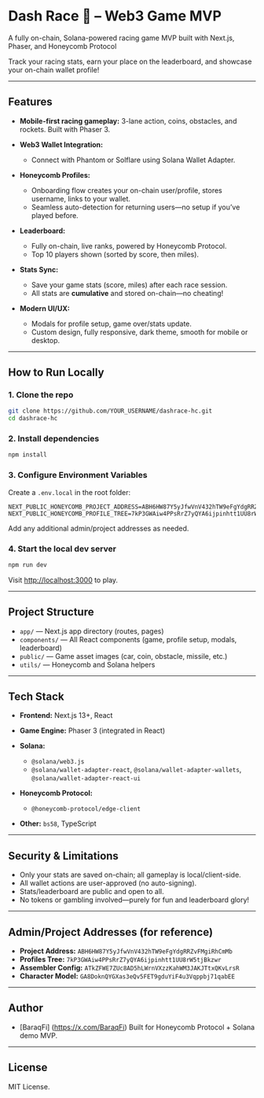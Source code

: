 # Dash Race 🚗 – Web3 Game MVP

A fully on-chain, Solana-powered racing game MVP built with Next.js, Phaser, and Honeycomb Protocol

Track your racing stats, earn your place on the leaderboard, and showcase your on-chain wallet profile!

---

## Features

* **Mobile-first racing gameplay:** 3-lane action, coins, obstacles, and rockets. Built with Phaser 3.
* **Web3 Wallet Integration:**

  * Connect with Phantom or Solflare using Solana Wallet Adapter.
* **Honeycomb Profiles:**

  * Onboarding flow creates your on-chain user/profile, stores username, links to your wallet.
  * Seamless auto-detection for returning users—no setup if you’ve played before.
* **Leaderboard:**

  * Fully on-chain, live ranks, powered by Honeycomb Protocol.
  * Top 10 players shown (sorted by score, then miles).
* **Stats Sync:**

  * Save your game stats (score, miles) after each race session.
  * All stats are **cumulative** and stored on-chain—no cheating!
* **Modern UI/UX:**

  * Modals for profile setup, game over/stats update.
  * Custom design, fully responsive, dark theme, smooth for mobile or desktop.

---

## How to Run Locally

### 1. Clone the repo

```bash
git clone https://github.com/YOUR_USERNAME/dashrace-hc.git
cd dashrace-hc
```

### 2. Install dependencies

```bash
npm install
```

### 3. Configure Environment Variables

Create a `.env.local` in the root folder:

```env
NEXT_PUBLIC_HONEYCOMB_PROJECT_ADDRESS=ABH6HW87Y5yJfwVnV432hTW9eFgYdgRRZvFMgiRhCmMb
NEXT_PUBLIC_HONEYCOMB_PROFILE_TREE=7kP3GWAiw4PPsRrZ7yQYA6ijpinhtt1UU8rW5tjBkzwr
```

Add any additional admin/project addresses as needed.

### 4. Start the local dev server

```bash
npm run dev
```

Visit [http://localhost:3000](http://localhost:3000) to play.

---

## Project Structure

* `app/` — Next.js app directory (routes, pages)
* `components/` — All React components (game, profile setup, modals, leaderboard)
* `public/` — Game asset images (car, coin, obstacle, missile, etc.)
* `utils/` — Honeycomb and Solana helpers

---

## Tech Stack

* **Frontend:** Next.js 13+, React
* **Game Engine:** Phaser 3 (integrated in React)
* **Solana:**

  * `@solana/web3.js`
  * `@solana/wallet-adapter-react`, `@solana/wallet-adapter-wallets`, `@solana/wallet-adapter-react-ui`
* **Honeycomb Protocol:**

  * `@honeycomb-protocol/edge-client`
* **Other:** `bs58`, TypeScript

---

## Security & Limitations

* Only your stats are saved on-chain; all gameplay is local/client-side.
* All wallet actions are user-approved (no auto-signing).
* Stats/leaderboard are public and open to all.
* No tokens or gambling involved—purely for fun and leaderboard glory!

---

## Admin/Project Addresses (for reference)

* **Project Address:** `ABH6HW87Y5yJfwVnV432hTW9eFgYdgRRZvFMgiRhCmMb`
* **Profiles Tree:** `7kP3GWAiw4PPsRrZ7yQYA6ijpinhtt1UU8rW5tjBkzwr`
* **Assembler Config:** `ATkZFWE7ZUc8AD5hLWrnVXzzKahWM3JAKJTtxQKvLrsR`
* **Character Model:** `GA8DoknQYGXas3eQv5FET9gduYiF4u3Vqppbj71qabEE`

---

## Author

* [BaraqFi] (https://x.com/BaraqFi)
  Built for Honeycomb Protocol + Solana demo MVP.

---


## License

MIT License.
